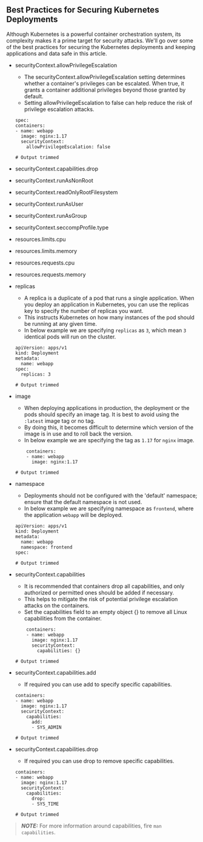  ## Best Practices for Securing Kubernetes Deployments ##
 
Although Kubernetes is a powerful container orchestration system, its complexity makes it a prime target for security attacks. We'll go over some of the best practices for securing the Kubernetes deployments and keeping applications and data safe in this article.

- securityContext.allowPrivilegeEscalation
  - The securityContext.allowPrivilegeEscalation setting determines whether a container's privileges can be escalated. When true, it grants a container additional privileges beyond those granted by default.
  - Setting allowPrivilegeEscalation to false can help reduce the risk of privilege escalation attacks.
  ```
  spec:
  containers:
  - name: webapp
    image: nginx:1.17
    securityContext:
      allowPrivilegeEscalation: false
  
  # Output trimmed
  ```

- securityContext.capabilities.drop
- securityContext.runAsNonRoot
- securityContext.readOnlyRootFilesystem
- securityContext.runAsUser
- securityContext.runAsGroup
- securityContext.seccompProfile.type
- resources.limits.cpu
- resources.limits.memory
- resources.requests.cpu
- resources.requests.memory


- replicas
  - A replica is a duplicate of a pod that runs a single application. When you deploy an application in Kubernetes, you can use the replicas key to specify the number of replicas you want. 
  - This instructs Kubernetes on how many instances of the pod should be running at any given time.
  - In below example we are specifying `replicas` as `3`, which mean `3` identical pods will run on the cluster.
  ```
  apiVersion: apps/v1
  kind: Deployment
  metadata:
    name: webapp
  spec:
    replicas: 3
  
  # Output trimmed
  ```

- image
  - When deploying applications in production, the deployment or the pods should specify an image tag. It is best to avoid using the `:latest` image tag or no tag.
  - By doing this, it becomes difficult to determine which version of the image is in use and to roll back the version.
  - In below example we are specifying the tag as `1.17` for `nginx` image.
  ```
      containers:
      - name: webapp
        image: nginx:1.17

  # Output trimmed
  ```

- namespace
  - Deployments should not be configured with the 'default' namespace; ensure that the default namespace is not used.
  - In below example we are specifying namespace as `frontend`, where the application `webapp` will be deployed.
  ```
  apiVersion: apps/v1
  kind: Deployment
  metadata:
    name: webapp
    namespace: frontend
  spec:
  
  # Output trimmed
  ```

- securityContext.capabilities
  - It is recommended that containers drop all capabilities, and only authorized or permitted ones should be added if necessary. 
  - This helps to mitigate the risk of potential privilege escalation attacks on the containers.
  - Set the capabilities field to an empty object {} to remove all Linux capabilities from the container.
  ```
      containers:
      - name: webapp
        image: nginx:1.17
        securityContext:
          capabilities: {}
  
  # Output trimmed
  ```
  
- securityContext.capabilities.add
  - If required you can use add to specify specific capabilities.
  ```
  containers:
  - name: webapp
    image: nginx:1.17
    securityContext:
      capabilities:
        add:
        - SYS_ADMIN
  
  # Output trimmed
  ```

- securityContext.capabilities.drop
  - If required you can use drop to remove specific capabilities.
  ```
  containers:
  - name: webapp
    image: nginx:1.17
    securityContext:
      capabilities:
        drop:
        - SYS_TIME
  
  # Output trimmed
  ```

> **_NOTE:_**  For more information around capabilities, fire `man capabilities`.




